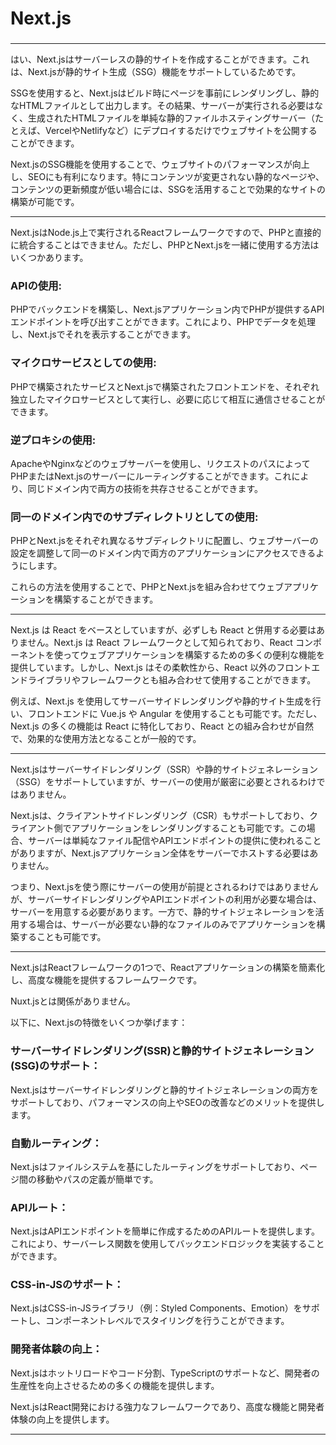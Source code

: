 # Next.js
### 

---

はい、Next.jsはサーバーレスの静的サイトを作成することができます。これは、Next.jsが静的サイト生成（SSG）機能をサポートしているためです。

SSGを使用すると、Next.jsはビルド時にページを事前にレンダリングし、静的なHTMLファイルとして出力します。その結果、サーバーが実行される必要はなく、生成されたHTMLファイルを単純な静的ファイルホスティングサーバー（たとえば、VercelやNetlifyなど）にデプロイするだけでウェブサイトを公開することができます。

Next.jsのSSG機能を使用することで、ウェブサイトのパフォーマンスが向上し、SEOにも有利になります。特にコンテンツが変更されない静的なページや、コンテンツの更新頻度が低い場合には、SSGを活用することで効果的なサイトの構築が可能です。

---

Next.jsはNode.js上で実行されるReactフレームワークですので、PHPと直接的に統合することはできません。ただし、PHPとNext.jsを一緒に使用する方法はいくつかあります。

### APIの使用: 
PHPでバックエンドを構築し、Next.jsアプリケーション内でPHPが提供するAPIエンドポイントを呼び出すことができます。これにより、PHPでデータを処理し、Next.jsでそれを表示することができます。

### マイクロサービスとしての使用: 
PHPで構築されたサービスとNext.jsで構築されたフロントエンドを、それぞれ独立したマイクロサービスとして実行し、必要に応じて相互に通信させることができます。

### 逆プロキシの使用: 
ApacheやNginxなどのウェブサーバーを使用し、リクエストのパスによってPHPまたはNext.jsのサーバーにルーティングすることができます。これにより、同じドメイン内で両方の技術を共存させることができます。

### 同一のドメイン内でのサブディレクトリとしての使用: 
PHPとNext.jsをそれぞれ異なるサブディレクトリに配置し、ウェブサーバーの設定を調整して同一のドメイン内で両方のアプリケーションにアクセスできるようにします。

これらの方法を使用することで、PHPとNext.jsを組み合わせてウェブアプリケーションを構築することができます。

---

Next.js は React をベースとしていますが、必ずしも React と併用する必要はありません。Next.js は React フレームワークとして知られており、React コンポーネントを使ってウェブアプリケーションを構築するための多くの便利な機能を提供しています。しかし、Next.js はその柔軟性から、React 以外のフロントエンドライブラリやフレームワークとも組み合わせて使用することができます。

例えば、Next.js を使用してサーバーサイドレンダリングや静的サイト生成を行い、フロントエンドに Vue.js や Angular を使用することも可能です。ただし、Next.js の多くの機能は React に特化しており、React との組み合わせが自然で、効果的な使用方法となることが一般的です。

---

Next.jsはサーバーサイドレンダリング（SSR）や静的サイトジェネレーション（SSG）をサポートしていますが、サーバーの使用が厳密に必要とされるわけではありません。

Next.jsは、クライアントサイドレンダリング（CSR）もサポートしており、クライアント側でアプリケーションをレンダリングすることも可能です。この場合、サーバーは単純なファイル配信やAPIエンドポイントの提供に使われることがありますが、Next.jsアプリケーション全体をサーバーでホストする必要はありません。

つまり、Next.jsを使う際にサーバーの使用が前提とされるわけではありませんが、サーバーサイドレンダリングやAPIエンドポイントの利用が必要な場合は、サーバーを用意する必要があります。一方で、静的サイトジェネレーションを活用する場合は、サーバーが必要ない静的なファイルのみでアプリケーションを構築することも可能です。

---


Next.jsはReactフレームワークの1つで、Reactアプリケーションの構築を簡素化し、高度な機能を提供するフレームワークです。

Nuxt.jsとは関係がありません。

以下に、Next.jsの特徴をいくつか挙げます：

### サーバーサイドレンダリング(SSR)と静的サイトジェネレーション(SSG)のサポート： 
Next.jsはサーバーサイドレンダリングと静的サイトジェネレーションの両方をサポートしており、パフォーマンスの向上やSEOの改善などのメリットを提供します。
### 自動ルーティング： 
Next.jsはファイルシステムを基にしたルーティングをサポートしており、ページ間の移動やパスの定義が簡単です。
### APIルート： 
Next.jsはAPIエンドポイントを簡単に作成するためのAPIルートを提供します。これにより、サーバーレス関数を使用してバックエンドロジックを実装することができます。
### CSS-in-JSのサポート： 
Next.jsはCSS-in-JSライブラリ（例：Styled Components、Emotion）をサポートし、コンポーネントレベルでスタイリングを行うことができます。
### 開発者体験の向上： 
Next.jsはホットリロードやコード分割、TypeScriptのサポートなど、開発者の生産性を向上させるための多くの機能を提供します。

Next.jsはReact開発における強力なフレームワークであり、高度な機能と開発者体験の向上を提供します。

---
